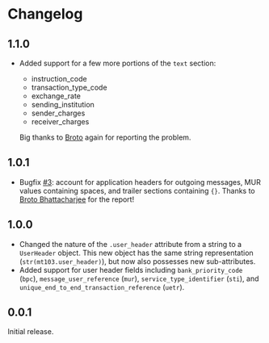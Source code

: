 # Changelog

## 1.1.0

* Added support for a few more portions of the `text` section:

    * instruction_code
    * transaction_type_code
    * exchange_rate
    * sending_institution
    * sender_charges
    * receiver_charges

  Big thanks to [Broto](https://github.com/bbroto06) again for reporting the
  problem.


## 1.0.1

* Bugfix [#3](https://github.com/danielquinn/mt103/issues/3): account for
application headers for outgoing messages, MUR values containing spaces, and
trailer sections containing `{}`.  Thanks to [Broto Bhattacharjee](https://github.com/bbroto06)
for the report!


## 1.0.0

* Changed the nature of the `.user_header` attribute from a string to a
  `UserHeader` object.  This new object has the same string representation
  (`str(mt103.user_header)`), but now also possesses new sub-attributes.
* Added support for user header fields including `bank_priority_code` (`bpc`),
  `message_user_reference` (`mur`), `service_type_identifier` (`sti`), and
  `unique_end_to_end_transaction_reference` (`uetr`).


## 0.0.1

Initial release.
